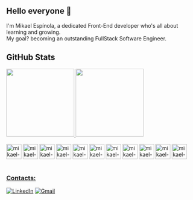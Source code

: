 ## Hello everyone 👋 
<div>
    I'm Mikael Espínola, a dedicated Front-End developer who's all about learning and growing. <br>
    My goal? becoming an outstanding FullStack Software Engineer.
</div>

## GitHub Stats
<div>
  <a href="https://github.com/mikael-espinola">
  <img height="180em" src="https://github-readme-stats.vercel.app/api?username=mikael-espinola&show_icons=true&theme=tokyonight&include_all_commits=true&count_private=true"/>
  <img height="180em" src="https://github-readme-stats.vercel.app/api/top-langs/?username=mikael-espinola&layout=compact&langs_count=8&theme=tokyonight"/>
</div>
      
<div style="display: inline-block"><br/>
    <img align="center" alt="mikael-js" width="40" heigth="30" src="https://cdn.jsdelivr.net/gh/devicons/devicon@latest/icons/javascript/javascript-original.svg" />
    <img align="center" alt="mikael-ts" width="40" heigth="30" src="https://cdn.jsdelivr.net/gh/devicons/devicon@latest/icons/typescript/typescript-original.svg" /> 
    <img align="center" alt="mikael-react" width="40" heigth="30" src="https://cdn.jsdelivr.net/gh/devicons/devicon@latest/icons/react/react-original.svg" />
    <img align="center" alt="mikael-html" width="40" heigth="30" src="https://cdn.jsdelivr.net/gh/devicons/devicon@latest/icons/html5/html5-original.svg" />
    <img align="center" alt="mikael-css" width="40" heigth="30" src="https://cdn.jsdelivr.net/gh/devicons/devicon@latest/icons/css3/css3-original.svg" />
    <img align="center" alt="mikael-sass" width="40" heigth="30" src="https://cdn.jsdelivr.net/gh/devicons/devicon@latest/icons/sass/sass-original.svg" />
    <img align="center" alt="mikael-python" width="40" heigth="30" src="https://cdn.jsdelivr.net/gh/devicons/devicon@latest/icons/python/python-original.svg" />
    <img align="center" alt="mikael-mysql" width="40" heigth="30" src="https://cdn.jsdelivr.net/gh/devicons/devicon@latest/icons/mysql/mysql-original.svg" />
    <img align="center" alt="mikael-mongodb" width="40" heigth="30" src="https://cdn.jsdelivr.net/gh/devicons/devicon@latest/icons/mongodb/mongodb-original.svg" />
    <img align="center" alt="mikael-nodejs" width="40" heigth="30" src="https://cdn.jsdelivr.net/gh/devicons/devicon@latest/icons/nodejs/nodejs-original-wordmark.svg" />
    <img align="center" alt="mikael-git" width="40" heigth="30" src="https://cdn.jsdelivr.net/gh/devicons/devicon@latest/icons/git/git-original.svg" />
</div><br><br/>

### Contacts:
[![LinkedIn](https://img.shields.io/badge/LinkedIn-0077B5?style=for-the-badge&logo=linkedin&logoColor=white)](https://www.linkedin.com/in/mikaelespinola/)
[![Gmail](https://img.shields.io/badge/Gmail-D14836?style=for-the-badge&logo=gmail&logoColor=white)](mailto:mikaelespinolaa@gmail.com)
